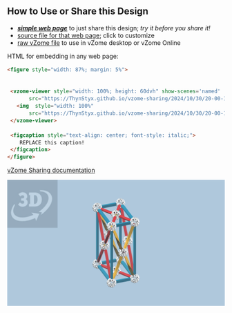 
## How to Use or Share this Design

 - [***simple web page***](<https://ThynStyx.github.io/vzome-sharing/2024/10/30/20-00-10-Orthorhombic-Bravais-Lattices-Zometool/>) to just share this design; *try it before you share it!*
 - [source file for that web page](<https://github.com/ThynStyx/vzome-sharing/edit/main/2024/10/30/20-00-10-Orthorhombic-Bravais-Lattices-Zometool/index.md>); click to customize
 - [raw vZome file](<https://raw.githubusercontent.com/ThynStyx/vzome-sharing/main/2024/10/30/20-00-10-Orthorhombic-Bravais-Lattices-Zometool/Orthorhombic-Bravais-Lattices-Zometool.vZome>) to use in vZome desktop or vZome Online
 
 HTML for embedding in any web page:
 ```html
<figure style="width: 87%; margin: 5%">
  
  
  <vzome-viewer style="width: 100%; height: 60dvh" show-scenes='named'
        src="https://ThynStyx.github.io/vzome-sharing/2024/10/30/20-00-10-Orthorhombic-Bravais-Lattices-Zometool/Orthorhombic-Bravais-Lattices-Zometool.vZome" >
    <img  style="width: 100%"
        src="https://ThynStyx.github.io/vzome-sharing/2024/10/30/20-00-10-Orthorhombic-Bravais-Lattices-Zometool/Orthorhombic-Bravais-Lattices-Zometool.png" >
  </vzome-viewer>

  <figcaption style="text-align: center; font-style: italic;">
     REPLACE this caption!
  </figcaption>
</figure>

 ```

[vZome Sharing documentation](https://vzome.github.io/vzome/sharing.html#how-it-works)

![Image](<Orthorhombic-Bravais-Lattices-Zometool.png>)


